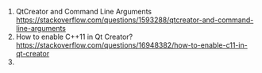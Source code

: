 1. QtCreator and Command Line Arguments https://stackoverflow.com/questions/1593288/qtcreator-and-command-line-arguments
2. How to enable C++11 in Qt Creator?   https://stackoverflow.com/questions/16948382/how-to-enable-c11-in-qt-creator
3. 
